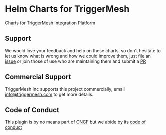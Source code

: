 # Helm Charts for TriggerMesh

Charts for TriggerMesh Integration Platform

## Support

We would love your feedback and help on these charts, so don't hesitate to let
us know what is wrong and how we could improve them, just file an
[issue](https://github.com/triggermesh/charts/issues/new) or join those of use
who are maintaining them and submit a
[PR](https://github.com/triggermesh/charts/compare)

## Commercial Support

TriggerMesh Inc supports this project commercially, email info@triggermesh.com
to get more details.

## Code of Conduct

This plugin is by no means part of [CNCF](https://www.cncf.io/) but we abide by
its
[code of conduct](https://github.com/cncf/foundation/blob/master/code-of-conduct.md)
